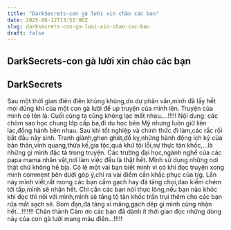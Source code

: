 ```yaml
---
title: "DarkSecrets-con gà lười xin chào các bạn"
date: 2025-06-12T13:53:06Z
slug: darksecrets-con-ga-luoi-xin-chao-cac-ban
draft: false
---
```


## DarkSecrets-con gà lười xin chào các bạn

## DarkSecrets

Sau một thời gian điên điên khùng khùng,do dự phân vân,mình đã lấy hết mọi dũng khí của một con gà lười để up truyện của mình lên. Truyện của mình có tên là: Cuối cùng ta cũng không lạc mất nhau....!!!!!
Nội dung: các chòm sao học chung lớp cấp ba,đi du học bên Mỹ nhưng luôn giữ liên lạc,đồng hành bên nhau. Sau khi tốt nghiệp và chính thức đi làm,các rắc rối bắt đầu nảy sinh. Tranh giành,ghen ghét,đố kỵ,những hành động ích kỷ của bản thân,vinh quang,thừa kế,gia tộc,quá khứ tội lỗi,sự thực tàn khốc,...là những gì mình đặc tả trong truyện.
Các trường đại học,ngành nghề của các papa mama nhân vật,nơi làm việc đều là thật hết. Mình sử dụng những nơi thật chứ không hề bịa.
Có lẽ một vài bạn biết mình vì có khi đọc truyện xong mình comment bên dưới góp ý,chỉ ra vài điểm cần khắc phục của t/g. Lần này mình viết,rất mong các bạn cầm gạch hay đá tảng chọi,dao kiếm chém tới tấp,mình sẽ nhận hết. Chỉ cần các bạn nói thực lòng,nếu bạn nào khóc khi đọc thì nói với mình,mình sẽ tăng tộ tàn khốc trần trụi thêm cho các bạn rửa mắt sạch sẽ. Bom đạn,đá tảng xi măng,gạch dép gì mình cũng nhận hết...!!!!!!!
Chân thành Cảm ơn các bạn đã dành ít thời gian đọc những dòng này của con gà lười mang máu điên...!!!!!